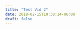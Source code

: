 ```yaml
---
title: "Test Vid 2"
date: 2018-02-15T10:38:14-06:00
draft: false
---
```

<stream id="cfea3e308d2db3492d96e23ab2da6863" ></stream>
<script data-cfasync="false" defer type="text/javascript" src="https://embed.cloudflarestream.com/embed/we4g.fla9.latest.js?video=cfea3e308d2db3492d96e23ab2da6863"></script>
